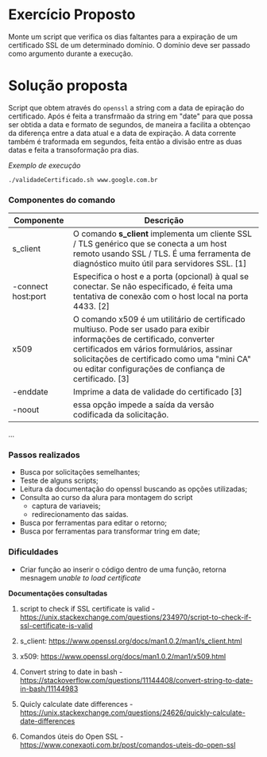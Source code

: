 
# Exercício Proposto
Monte um script que verifica os dias faltantes para a expiração de um certificado SSL de um determinado domínio.
O domínio deve ser passado como argumento durante a execução.

# Solução proposta

Script que obtem através do `openssl` a string com a data de epiração do certificado. Após é feita a transfrmaão da string em "date" para que possa ser obtida a data e formato de segundos, de maneira a facilita a obtençao da diferença entre a data atual e a data de expiração.
A data corrente também é traformada em segundos, feita então a divisão entre as duas datas e feita a transoformação pra dias.

_Exemplo de execução_
```
./validadeCertificado.sh www.google.com.br
```

### Componentes do comando

| Componente | Descrição | 
| ---------- | -----------------|
| s_client   | O comando **s_client** implementa um cliente SSL / TLS genérico que se conecta a um host remoto usando SSL / TLS. É uma ferramenta de diagnóstico muito útil para servidores SSL. [1]|
| -connect host:port | Especifica o host e a porta (opcional) à qual se conectar. Se não especificado, é feita uma tentativa de conexão com o host local na porta 4433. [2]|
| x509 | O comando x509 é um utilitário de certificado multiuso. Pode ser usado para exibir informações de certificado, converter certificados em vários formulários, assinar solicitações de certificado como uma "mini CA" ou editar configurações de confiança de certificado. [3] | 
| -enddate | Imprime a data de validade do certificado [3] | 
| -noout | essa opção impede a saída da versão codificada da solicitação.
...

### Passos realizados
* Busca por solicitações semelhantes;
* Teste de alguns scripts;
* Leitura da documentação do openssl buscando as opções utilizadas;
* Consulta ao curso da alura para montagem do script
    * captura de variaveis;
    * redirecionamento das saidas.
* Busca por ferramentas para editar o retorno;
* Busca por ferramentas para transformar tring em date;

### Dificuldades
* Criar função ao inserir o código dentro de uma função, retorna mesnagem _unable to load certificate_


**Documentações consultadas**
1. script to check if SSL certificate is valid - https://unix.stackexchange.com/questions/234970/script-to-check-if-ssl-certificate-is-valid

2. s_client: https://www.openssl.org/docs/man1.0.2/man1/s_client.html

3. x509: https://www.openssl.org/docs/man1.0.2/man1/x509.html

4. Convert string to date in bash - https://stackoverflow.com/questions/11144408/convert-string-to-date-in-bash/11144983

5. Quicly calculate date differences - https://unix.stackexchange.com/questions/24626/quickly-calculate-date-differences

6. Comandos úteis do Open SSL - https://www.conexaoti.com.br/post/comandos-uteis-do-open-ssl